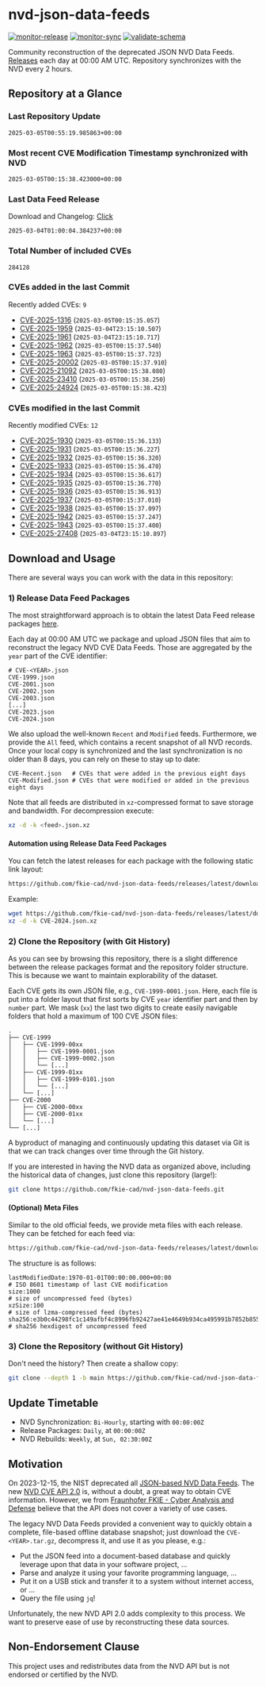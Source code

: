# nvd-json-data-feeds

[![monitor-release](https://github.com/fkie-cad/nvd-json-data-feeds/actions/workflows/monitor_release.yml/badge.svg)](https://github.com/fkie-cad/nvd-json-data-feeds/actions/workflows/monitor_release.yml)
[![monitor-sync](https://github.com/fkie-cad/nvd-json-data-feeds/actions/workflows/monitor_sync.yml/badge.svg)](https://github.com/fkie-cad/nvd-json-data-feeds/actions/workflows/monitor_sync.yml)
[![validate-schema](https://github.com/fkie-cad/nvd-json-data-feeds/actions/workflows/validate_schema.yml/badge.svg)](https://github.com/fkie-cad/nvd-json-data-feeds/actions/workflows/validate_schema.yml)

Community reconstruction of the deprecated JSON NVD Data Feeds.
[Releases](https://github.com/fkie-cad/nvd-json-data-feeds/releases/latest) each day at 00:00 AM UTC.
Repository synchronizes with the NVD every 2 hours.

## Repository at a Glance

### Last Repository Update

```plain
2025-03-05T00:55:19.985863+00:00
```

### Most recent CVE Modification Timestamp synchronized with NVD

```plain
2025-03-05T00:15:38.423000+00:00
```

### Last Data Feed Release

Download and Changelog: [Click](https://github.com/fkie-cad/nvd-json-data-feeds/releases/latest)

```plain
2025-03-04T01:00:04.384237+00:00
```

### Total Number of included CVEs

```plain
284128
```

### CVEs added in the last Commit

Recently added CVEs: `9`

- [CVE-2025-1316](CVE-2025/CVE-2025-13xx/CVE-2025-1316.json) (`2025-03-05T00:15:35.057`)
- [CVE-2025-1959](CVE-2025/CVE-2025-19xx/CVE-2025-1959.json) (`2025-03-04T23:15:10.507`)
- [CVE-2025-1961](CVE-2025/CVE-2025-19xx/CVE-2025-1961.json) (`2025-03-04T23:15:10.717`)
- [CVE-2025-1962](CVE-2025/CVE-2025-19xx/CVE-2025-1962.json) (`2025-03-05T00:15:37.540`)
- [CVE-2025-1963](CVE-2025/CVE-2025-19xx/CVE-2025-1963.json) (`2025-03-05T00:15:37.723`)
- [CVE-2025-20002](CVE-2025/CVE-2025-200xx/CVE-2025-20002.json) (`2025-03-05T00:15:37.910`)
- [CVE-2025-21092](CVE-2025/CVE-2025-210xx/CVE-2025-21092.json) (`2025-03-05T00:15:38.080`)
- [CVE-2025-23410](CVE-2025/CVE-2025-234xx/CVE-2025-23410.json) (`2025-03-05T00:15:38.250`)
- [CVE-2025-24924](CVE-2025/CVE-2025-249xx/CVE-2025-24924.json) (`2025-03-05T00:15:38.423`)


### CVEs modified in the last Commit

Recently modified CVEs: `12`

- [CVE-2025-1930](CVE-2025/CVE-2025-19xx/CVE-2025-1930.json) (`2025-03-05T00:15:36.133`)
- [CVE-2025-1931](CVE-2025/CVE-2025-19xx/CVE-2025-1931.json) (`2025-03-05T00:15:36.227`)
- [CVE-2025-1932](CVE-2025/CVE-2025-19xx/CVE-2025-1932.json) (`2025-03-05T00:15:36.320`)
- [CVE-2025-1933](CVE-2025/CVE-2025-19xx/CVE-2025-1933.json) (`2025-03-05T00:15:36.470`)
- [CVE-2025-1934](CVE-2025/CVE-2025-19xx/CVE-2025-1934.json) (`2025-03-05T00:15:36.617`)
- [CVE-2025-1935](CVE-2025/CVE-2025-19xx/CVE-2025-1935.json) (`2025-03-05T00:15:36.770`)
- [CVE-2025-1936](CVE-2025/CVE-2025-19xx/CVE-2025-1936.json) (`2025-03-05T00:15:36.913`)
- [CVE-2025-1937](CVE-2025/CVE-2025-19xx/CVE-2025-1937.json) (`2025-03-05T00:15:37.010`)
- [CVE-2025-1938](CVE-2025/CVE-2025-19xx/CVE-2025-1938.json) (`2025-03-05T00:15:37.097`)
- [CVE-2025-1942](CVE-2025/CVE-2025-19xx/CVE-2025-1942.json) (`2025-03-05T00:15:37.247`)
- [CVE-2025-1943](CVE-2025/CVE-2025-19xx/CVE-2025-1943.json) (`2025-03-05T00:15:37.400`)
- [CVE-2025-27408](CVE-2025/CVE-2025-274xx/CVE-2025-27408.json) (`2025-03-04T23:15:10.897`)


## Download and Usage

There are several ways you can work with the data in this repository:

### 1) Release Data Feed Packages

The most straightforward approach is to obtain the latest Data Feed release packages [here](https://github.com/fkie-cad/nvd-json-data-feeds/releases/latest).

Each day at 00:00 AM UTC we package and upload JSON files that aim to reconstruct the legacy NVD CVE Data Feeds.
Those are aggregated by the `year` part of the CVE identifier:

```
# CVE-<YEAR>.json
CVE-1999.json
CVE-2001.json
CVE-2002.json
CVE-2003.json
[...]
CVE-2023.json
CVE-2024.json
```

We also upload the well-known `Recent` and `Modified` feeds.
Furthermore, we provide the `All` feed, which contains a recent snapshot of all NVD records.
Once your local copy is synchronized and the last synchronization is no older than 8 days, you can rely on these to stay up to date:

```plain
CVE-Recent.json   # CVEs that were added in the previous eight days
CVE-Modified.json # CVEs that were modified or added in the previous eight days
```

Note that all feeds are distributed in `xz`-compressed format to save storage and bandwidth.
For decompression execute:

```sh
xz -d -k <feed>.json.xz
```

#### Automation using Release Data Feed Packages

You can fetch the latest releases for each package with the following static link layout:

```sh
https://github.com/fkie-cad/nvd-json-data-feeds/releases/latest/download/CVE-<YEAR>.json.xz
```

Example:

```sh
wget https://github.com/fkie-cad/nvd-json-data-feeds/releases/latest/download/CVE-2024.json.xz
xz -d -k CVE-2024.json.xz
```

### 2) Clone the Repository (with Git History)

As you can see by browsing this repository, there is a slight difference between the release packages format and the repository folder structure.
This is because we want to maintain explorability of the dataset.

Each CVE gets its own JSON file, e.g., `CVE-1999-0001.json`.
Here, each file is put into a folder layout that first sorts by CVE `year` identifier part and then by `number` part.
We mask (`xx`) the last two digits to create easily navigable folders that hold a maximum of 100 CVE JSON files:

```plain
.
├── CVE-1999
│   ├── CVE-1999-00xx
│   │   ├── CVE-1999-0001.json
│   │   ├── CVE-1999-0002.json
│   │   └── [...]
│   ├── CVE-1999-01xx
│   │   ├── CVE-1999-0101.json
│   │   └── [...]
│   └── [...]
├── CVE-2000
│   ├── CVE-2000-00xx
│   ├── CVE-2000-01xx
│   └── [...]
└── [...]
```

A byproduct of managing and continuously updating this dataset via Git is that we can track changes over time through the Git history.

If you are interested in having the NVD data as organized above, including the historical data of changes, just clone this repository (large!):

```sh
git clone https://github.com/fkie-cad/nvd-json-data-feeds.git
```

#### (Optional) Meta Files

Similar to the old official feeds, we provide meta files with each release. They can be fetched for each feed via:

```sh
https://github.com/fkie-cad/nvd-json-data-feeds/releases/latest/download/CVE-<YEAR>.meta
```

The structure is as follows:

```plain
lastModifiedDate:1970-01-01T00:00:00.000+00:00                          # ISO 8601 timestamp of last CVE modification
size:1000                                                               # size of uncompressed feed (bytes)
xzSize:100                                                              # size of lzma-compressed feed (bytes)
sha256:e3b0c44298fc1c149afbf4c8996fb92427ae41e4649b934ca495991b7852b855 # sha256 hexdigest of uncompressed feed
```

### 3) Clone the Repository (without Git History)

Don't need the history? Then create a shallow copy:

```sh
git clone --depth 1 -b main https://github.com/fkie-cad/nvd-json-data-feeds.git
```


## Update Timetable

* NVD Synchronization: `Bi-Hourly`, starting with `00:00:00Z`
* Release Packages: `Daily`, at `00:00:00Z`
* NVD Rebuilds: `Weekly`, at `Sun, 02:30:00Z`


## Motivation

On 2023-12-15, the NIST deprecated all [JSON-based NVD Data Feeds](https://nvd.nist.gov/vuln/data-feeds#divRetirementBanner-1).
The new [NVD CVE API 2.0](https://nvd.nist.gov/developers/vulnerabilities) is, without a doubt, a great way to obtain CVE information.
However, we from [Fraunhofer FKIE - Cyber Analysis and Defense](https://www.fkie.fraunhofer.de/en/departments/cad.html) believe that the API does not cover a variety of use cases.

The legacy NVD Data Feeds provided a convenient way to quickly obtain a complete, file-based offline database snapshot; just download the `CVE-<YEAR>.tar.gz`, decompress it, and use it as you please, e.g.:

- Put the JSON feed into a document-based database and quickly leverage upon that data in your software project, ...
- Parse and analyze it using your favorite programming language, ...
- Put it on a USB stick and transfer it to a system without internet access, or ...
- Query the file using `jq`!

Unfortunately, the new NVD API 2.0 adds complexity to this process.
We want to preserve ease of use by reconstructing these data sources.

## Non-Endorsement Clause

This project uses and redistributes data from the NVD API but is not endorsed or certified by the NVD.